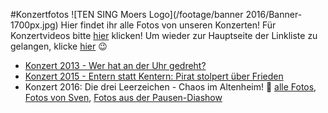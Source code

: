 #Konzertfotos
![TEN SING Moers Logo](/footage/banner 2016/Banner-1700px.jpg)
Hier findet ihr alle Fotos von unseren Konzerten! Für Konzertvideos bitte [hier](../Videos/Konzerte.md) klicken! Um wieder zur Hauptseite der Linkliste zu gelangen, klicke [hier](../../Links.md) :wink:

* [Konzert 2013 - Wer hat an der Uhr gedreht?](https://www.flickr.com/gp/tsmoers/Qnqup7)
* [Konzert 2015 - Entern statt Kentern: Pirat stolpert über Frieden](https://www.flickr.com/gp/tsmoers/2G24Zv)
* Konzert 2016: Die drei Leerzeichen - Chaos im Altenheim! :tada: [alle Fotos](http://bit.ly/Konzert2016Flickr), [Fotos von Sven](http://bit.ly/Konzert2016Sven), [Fotos aus der Pausen-Diashow](http://bit.ly/Konzert2016DiashowFotos)